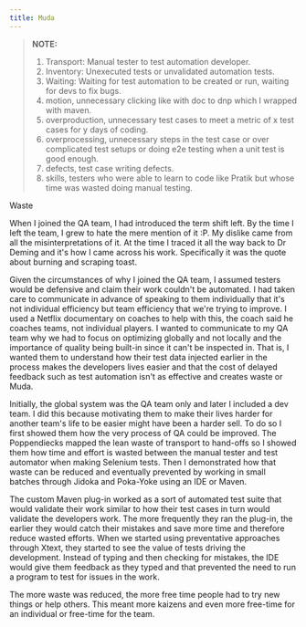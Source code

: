 ```yaml
---
title: Muda
---
```


> **NOTE:**  
> 1. Transport: Manual tester to test automation developer.
> 2. Inventory: Unexecuted tests or unvalidated automation tests.
> 3. Waiting: Waiting for test automation to be created or run, waiting for devs to fix bugs.
> 4. motion, unnecessary clicking like with doc to dnp which I wrapped with maven.
> 5. overproduction, unnecessary test cases to meet a metric of x test cases for y days of coding.
> 6. overprocessing, unnecessary steps in the test case or over complicated test setups or doing e2e testing when a unit test is good enough.
> 7. defects, test case writing defects.
> 8. skills, testers who were able to learn to code like Pratik but whose time was wasted doing manual testing.

Waste

When I joined the QA team, I had introduced the term shift left. By the time I left the team, I grew to hate the mere mention of it :P. 
My dislike came from all the misinterpretations of it. 
At the time I traced it all the way back to Dr Deming and it's how I came across his work.
Specifically it was the quote about burning and scraping toast.

Given the circumstances of why I joined the QA team, I assumed testers would be defensive and claim their work couldn't be automated.
I had taken care to communicate in advance of speaking to them individually that it's not individual efficiency but team efficiency that we're trying to improve. 
I used a Netflix documentary on coaches to help with this, the coach said he coaches teams, not individual players.
I wanted to communicate to my QA team why we had to focus on optimizing globally and not locally and the importance of quality being built-in since it can't be inspected in. 
That is, I wanted them to understand how their test data injected earlier in the process makes the developers lives easier and that the cost of delayed feedback such as test automation isn't as effective and creates waste or Muda.

Initially, the global system was the QA team only and later I included a dev team.
I did this because motivating them to make their lives harder for another team's life to be easier might have been a harder sell.
To do so I first showed them how the very process of QA could be improved. 
The Poppendiecks mapped the lean waste of transport to hand-offs so I showed them how time and effort is wasted between the manual tester and test automator when making Selenium tests.
Then I demonstrated how that waste can be reduced and eventually prevented by working in small batches through Jidoka and Poka-Yoke using an IDE or Maven.

The custom Maven plug-in worked as a sort of automated test suite that would validate their work similar to how their test cases in turn would validate the developers work. 
The more frequently they ran the plug-in, the earlier they would catch their mistakes and save more time and therefore reduce wasted efforts.
When we started using preventative approaches through Xtext, they started to see the value of tests driving the development.
Instead of typing and then checking for mistakes, the IDE would give them feedback as they typed and that prevented the need to run a program to test for issues in the work.

The more waste was reduced, the more free time people had to try new things or help others.
This meant more kaizens and even more free-time for an individual or free-time for the team.
